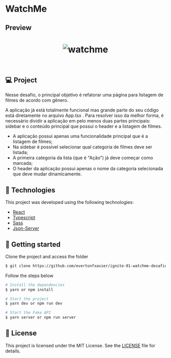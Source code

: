 # WatchMe

## Preview

<h1 align="center">
    <img alt="watchme" title="watchme" src="https://i.ibb.co/RBrvRR5/Screenshot-from-2021-08-13-01-07-59.png" />
</h1>

<br>

## 💻 Project

Nesse desafio, o principal objetivo é refatorar uma página para listagem de filmes de acordo com gênero.

A aplicação já está totalmente funcional mas grande parte do seu código está diretamente no arquivo App.tsx . Para resolver isso da melhor forma, é necessário dividir a aplicação em pelo menos duas partes principais: sidebar e o conteúdo principal que possui o header e a listagem de filmes.

- A aplicação possui apenas uma funcionalidade principal que é a listagem de filmes;
- Na sidebar é possível selecionar qual categoria de filmes deve ser listada;
- A primeira categoria da lista (que é "Ação") já deve começar como marcada;
- O header da aplicação possui apenas o nome da categoria selecionada que deve mudar dinamicamente.


## 🧬 Technologies

This project was developed using the following technologies:
- [React](https://pt-br.reactjs.org/)
- [Typescript](https://www.typescriptlang.org/)
- [Sass](https://sass-lang.com/)
- [Json-Server](https://www.npmjs.com/package/json-server)

## 🚀 Getting started

Clone the project and access the folder

```bash
$ git clone https://github.com/evertonfxavier/ignite-01-watchme-desafio-complementar.git

```

Follow the steps below
```bash
# Install the dependencies
$ yarn or npm install

# Start the project
$ yarn dev or npm run dev

# Start the Fake API
$ yarn server or npm run server
```

## 📝 License

This project is licensed under the MIT License. See the [LICENSE](LICENSE.md) file for details.
